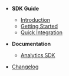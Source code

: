 - **SDK Guide**

  - [Introduction](README.md)
  - [Getting Started](GettingStarted.md)
  - [Quick Integration](QuickIntegration.md)
  
- **Documentation**

  - [Analytics SDK](analytics.md)
  
- [Changelog](changelog.md)
